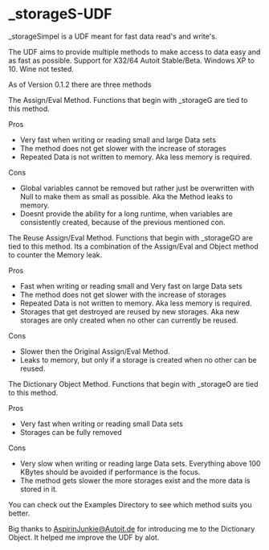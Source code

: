 # _storageS-UDF
_storageSimpel is a UDF meant for fast data read's and write's.

The UDF aims to provide multiple methods to make access to data easy and as fast as possible.
Support for X32/64 Autoit Stable/Beta. Windows XP to 10. Wine not tested.


As of Version 0.1.2 there are three methods

The Assign/Eval Method. Functions that begin with _storageG are tied to this method.
	
Pros
- Very fast when writing or reading small and large Data sets
- The method does not get slower with the increase of storages
- Repeated Data is not written to memory. Aka less memory is required.

Cons
- Global variables cannot be removed but rather just be overwritten with Null to make them as small as possible. Aka the Method leaks to memory.
- Doesnt provide the ability for a long runtime, when variables are consistently created, because of the previous mentioned con.


The Reuse Assign/Eval Method. Functions that begin with _storageGO are tied to this method.
Its a combination of the Assign/Eval and Object method to counter the Memory leak.

Pros
- Fast when writing or reading small and Very fast on large Data sets
- The method does not get slower with the increase of storages
- Repeated Data is not written to memory. Aka less memory is required.
- Storages that get destroyed are reused by new storages. Aka new storages are only created when no other can currently be reused.

Cons
- Slower then the Original Assign/Eval Method.
- Leaks to memory, but only if a storage is created when no other can be reused.


The Dictionary Object Method. Functions that begin with _storageO are tied to this method.

Pros
- Very fast when writing or reading small Data sets
- Storages can be fully removed
	
Cons
- Very slow when writing or reading large Data sets. Everything above 100 KBytes should be avoided if performance is the focus.
- The method gets slower the more storages exist and the more data is stored in it.



You can check out the Examples Directory to see which method suits you better.

Big thanks to AspirinJunkie@Autoit.de for introducing me to the Dictionary Object. It helped me improve the UDF by alot.
